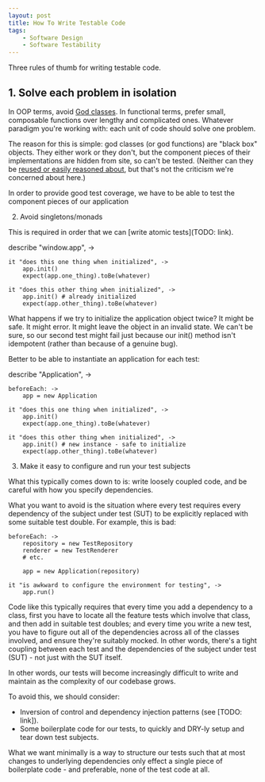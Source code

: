 ```yaml
---
layout: post
title: How To Write Testable Code
tags:
    - Software Design
    - Software Testability
---
```


Three rules of thumb for writing testable code.

## 1. Solve each problem in isolation

In OOP terms, avoid [God classes](http://en.wikipedia.org/wiki/God_object).  In functional terms, prefer small, composable functions over lengthy and complicated ones.  Whatever paradigm you're working with: each unit of code should solve one problem.

The reason for this is simple: god classes (or god functions) are "black box" objects.  They either work or they don't, but the component pieces of their implementations are hidden from site, so can't be tested.  (Neither can they be [reused or easily reasoned about](/blog/2012/10/15/principles-of-good-software-design), but that's not the criticism we're concerned about here.)

In order to provide good test coverage, we have to be able to test the component pieces of our application 

2. Avoid singletons/monads

This is required in order that we can [write atomic tests](TODO: link).  

describe "window.app", ->

    it "does this one thing when initialized", ->
        app.init()
        expect(app.one_thing).toBe(whatever)
        
    it "does this other thing when initialized", ->
        app.init() # already initialized
        expect(app.other_thing).toBe(whatever)
        
What happens if we try to initialize the application object twice?  It might be safe.  It might error.  It might leave the object in an invalid state.  We can't be sure, so our second test might fail just because our init() method isn't idempotent (rather than because of a genuine bug).

Better to be able to instantiate an application for each test:

describe "Application", ->

    beforeEach: ->
        app = new Application
        
    it "does this one thing when initialized", ->
        app.init()
        expect(app.one_thing).toBe(whatever)
        
    it "does this other thing when initialized", ->
        app.init() # new instance - safe to initialize
        expect(app.other_thing).toBe(whatever)

3. Make it easy to configure and run your test subjects

What this typically comes down to is: write loosely coupled code, and be careful with how you specify dependencies.

What you want to avoid is the situation where every test requires every dependency of the subject under test (SUT) to be explicitly replaced with some suitable test double.  For example, this is bad:

    beforeEach: ->
        repository = new TestRepository
        renderer = new TestRenderer        
        # etc.
        
        app = new Application(repository)
    
    it "is awkward to configure the environment for testing", ->
        app.run()


Code like this typically requires that every time you add a dependency to a class, first you have to locate all the feature tests which involve that class, and then add in suitable test doubles; and every time you write a new test, you have to figure out all of the dependencies across all of the classes involved, and ensure they're suitably mocked.  In other words, there's a tight coupling between each test and the dependencies of the subject under test (SUT) - not just with the SUT itself.

In other words, our tests will become increasingly difficult to write and maintain as the complexity of our codebase grows.

To avoid this, we should consider:

* Inversion of control and dependency injection patterns (see [TODO: link]).
* Some boilerplate code for our tests, to quickly and DRY-ly setup and tear down test subjects.

What we want minimally is a way to structure our tests such that at most changes to underlying dependencies only effect a single piece of boilerplate code - and preferable, none of the test code at all.
